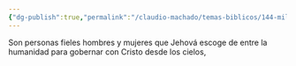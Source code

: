```yaml
---
{"dg-publish":true,"permalink":"/claudio-machado/temas-biblicos/144-mil/"}
---
```


Son personas fieles hombres y mujeres que Jehová escoge de entre la humanidad para gobernar con Cristo desde los cielos, 